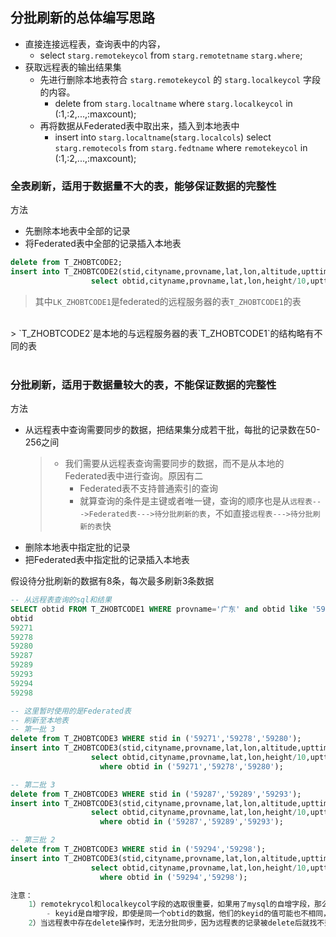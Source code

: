 ## 分批刷新的总体编写思路
- 直接连接远程表，查询表中的内容，
  - select `starg.remotekeycol` from `starg.remotetname` `starg.where`;
- 获取远程表的输出结果集
  - 先进行删除本地表符合 `starg.remotekeycol` 的 `starg.localkeycol` 字段的内容。
    - delete from `starg.localtname` where `starg.localkeycol` in (:1,:2,...,:maxcount);
  - 再将数据从Federated表中取出来，插入到本地表中
    - insert into `starg.localtname`(`starg.localcols`) select `starg.remotecols` from `starg.fedtname` where `remotekeycol` in (:1,:2,...,:maxcount);

### 全表刷新，适用于数据量不大的表，能够保证数据的完整性
方法
- 先删除本地表中全部的记录
- 将Federated表中全部的记录插入本地表
```sql
delete from T_ZHOBTCODE2;
insert into T_ZHOBTCODE2(stid,cityname,provname,lat,lon,altitude,upttime,id)
                  select obtid,cityname,provname,lat,lon,height/10,upttime,keyid from LK_ZHOBTCODE1;
```
> 其中`LK_ZHOBTCODE1`是federated的远程服务器的表`T_ZHOBTCODE1`的表
<br>
> `T_ZHOBTCODE2`是本地的与远程服务器的表`T_ZHOBTCODE1`的结构略有不同的表

<br>
<br>

###  分批刷新，适用于数据量较大的表，不能保证数据的完整性
方法
- 从远程表中查询需要同步的数据，把结果集分成若干批，每批的记录数在50-256之间
  > - 我们需要从远程表查询需要同步的数据，而不是从本地的Federated表中进行查询。原因有二
  >     - Federated表不支持普通索引的查询
  >     - 就算查询的条件是主键或者唯一键，查询的顺序也是从`远程表--->Federated表--->待分批刷新的表`，不如直接`远程表--->待分批刷新的表`快
- 删除本地表中指定批的记录
- 把Federated表中指定批的记录插入本地表

假设待分批刷新的数据有8条，每次最多刷新3条数据
```sql
-- 从远程表查询的sql和结果
SELECT obtid FROM T_ZHOBTCODE1 WHERE provname='广东' and obtid like '592%'
obtid
59271
59278
59280
59287
59289
59293
59294
59298
```
```sql
-- 这里暂时使用的是Federated表
-- 刷新至本地表
-- 第一批 3
delete from T_ZHOBTCODE3 WHERE stid in ('59271','59278','59280');
insert into T_ZHOBTCODE3(stid,cityname,provname,lat,lon,altitude,upttime,id)
                  select obtid,cityname,provname,lat,lon,height/10,upttime,keyid from LK_ZHOBTCODE1
					where obtid in ('59271','59278','59280');

-- 第二批 3
delete from T_ZHOBTCODE3 WHERE stid in ('59287','59289','59293');
insert into T_ZHOBTCODE3(stid,cityname,provname,lat,lon,altitude,upttime,id)
                  select obtid,cityname,provname,lat,lon,height/10,upttime,keyid from LK_ZHOBTCODE1
					where obtid in ('59287','59289','59293');

-- 第三批 2
delete from T_ZHOBTCODE3 WHERE stid in ('59294','59298');
insert into T_ZHOBTCODE3(stid,cityname,provname,lat,lon,altitude,upttime,id)
                  select obtid,cityname,provname,lat,lon,height/10,upttime,keyid from LK_ZHOBTCODE1
					where obtid in ('59294','59298');
```


```cpp
注意：
    1）remotekrycol和localkeycol字段的选取很重要，如果用了mysql的自增字段，那么在远程表中数据生成后自增字段的值不可改表，否则同步会失败；
        - keyid是自增字段，即使是同一个obtid的数据，他们的keyid的值可能也不相同，因此，不能使用keyid作为同步条件
    2）当远程表中存在delete操作时，无法分批同步，因为远程表的记录被delete后就找不到了，无法从本地表中执行delete操作。
```